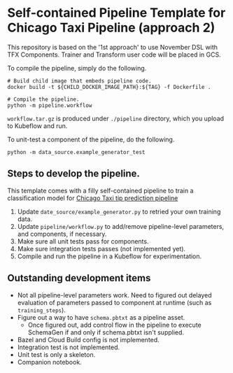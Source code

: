 # Self-contained Pipeline Template for Chicago Taxi Pipeline (approach 2)

This repository is based on the '1st approach' to use November DSL with TFX
Components. Trainer and Transform user code will be placed in GCS.

To compile the pipeline, simply do the following.

```shell
# Build child image that embeds pipeline code.
docker build -t ${CHILD_DOCKER_IMAGE_PATH}:${TAG} -f Dockerfile .

# Compile the pipeline.
python -m pipeline.workflow
```
`workflow.tar.gz` is produced under `./pipeline` directory, which you upload to
Kubeflow and run.


To unit-test a component of the pipeline, do the following.

```shell
python -m data_source.example_generator_test
```


## Steps to develop the pipeline.

This template comes with a filly self-contained pipeline to train
a classification model for [Chicago Taxi tip prediction pipeline](https://github.com/tensorflow/tfx/tree/master/tfx/examples/chicago_taxi_pipeline)

1. Update `date_source/example_generator.py` to retried your own training data.
1. Update `pipeline/workflow.py` to add/remove pipeline-level parameters,
   and components, if necessary.
1. Make sure all unit tests pass for components.
1. Make sure integration tests passes (not implemented yet).
1. Compile and run the pipeline in a Kubeflow for experimentation.


## Outstanding development items

*  Not all pipeline-level parameters work. Need to figured out delayed
   evaluation of parameters passed to component at runtime (such as
   `training_steps`).
*  Figure out a way to have `schema.pbtxt` as a pipeline asset.
   * Once figured out, add control flow in the pipeline to execute SchemaGen if
     and only if schema.pbtxt isn't supplied.
*  Bazel and Cloud Build config is not implemented.
*  Integration test is not implemented.
*  Unit test is only a skeleton.
*  Companion notebook.

